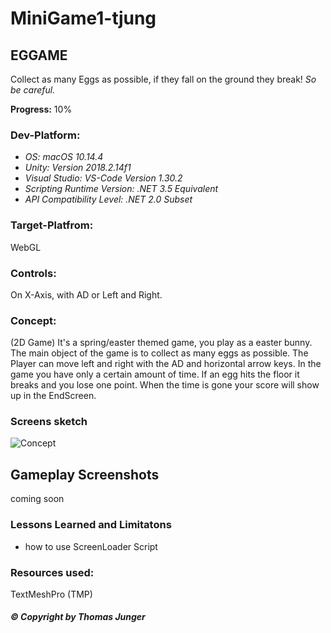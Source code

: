 # MiniGame1-tjung

## EGGAME
Collect as many Eggs as possible, if they fall on the ground they break!
*So be careful.*

**Progress:** 10%

### Dev-Platform: 
 - *OS: macOS 10.14.4*
 - *Unity: Version 2018.2.14f1*
 - *Visual Studio: VS-Code Version 1.30.2*  
 - *Scripting Runtime Version: .NET 3.5 Equivalent*
 - *API Compatibility Level: .NET 2.0 Subset*
 
### Target-Platfrom: 
 WebGL

### Controls: 
 On X-Axis, with AD or Left and Right.

### Concept:
(2D Game)
It's a spring/easter themed game, you play as a easter bunny. The main object of the game is to collect as many eggs as possible.
The Player can move left and right with the AD and horizontal arrow keys. 
In the game you have only a certain amount of time. If an egg hits the floor it breaks and you lose one point.
When the time is gone your score will show up in the EndScreen.


### Screens sketch
![Concept](Documents/Minigame_Concept2.jpeg)

## Gameplay Screenshots
coming soon

### Lessons Learned and Limitatons
- how to use ScreenLoader Script

### Resources used:
TextMeshPro (TMP)

##### © Copyright by Thomas Junger
